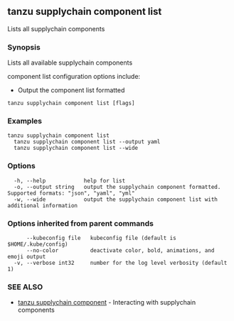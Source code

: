 ## tanzu supplychain component list

Lists all supplychain components

### Synopsis

Lists all available supplychain components
		
component list configuration options include:
- Output the component list formatted

```console
tanzu supplychain component list [flags]
```

### Examples

```console
tanzu supplychain component list
  tanzu supplychain component list --output yaml
  tanzu supplychain component list --wide
```

### Options

```console
  -h, --help            help for list
  -o, --output string   output the supplychain component formatted. Supported formats: "json", "yaml", "yml"
  -w, --wide            output the supplychain component list with additional information
```

### Options inherited from parent commands

```console
      --kubeconfig file   kubeconfig file (default is $HOME/.kube/config)
      --no-color          deactivate color, bold, animations, and emoji output
  -v, --verbose int32     number for the log level verbosity (default 1)
```

### SEE ALSO

* [tanzu supplychain component](tanzu_supplychain_component.md)	 - Interacting with supplychain components

